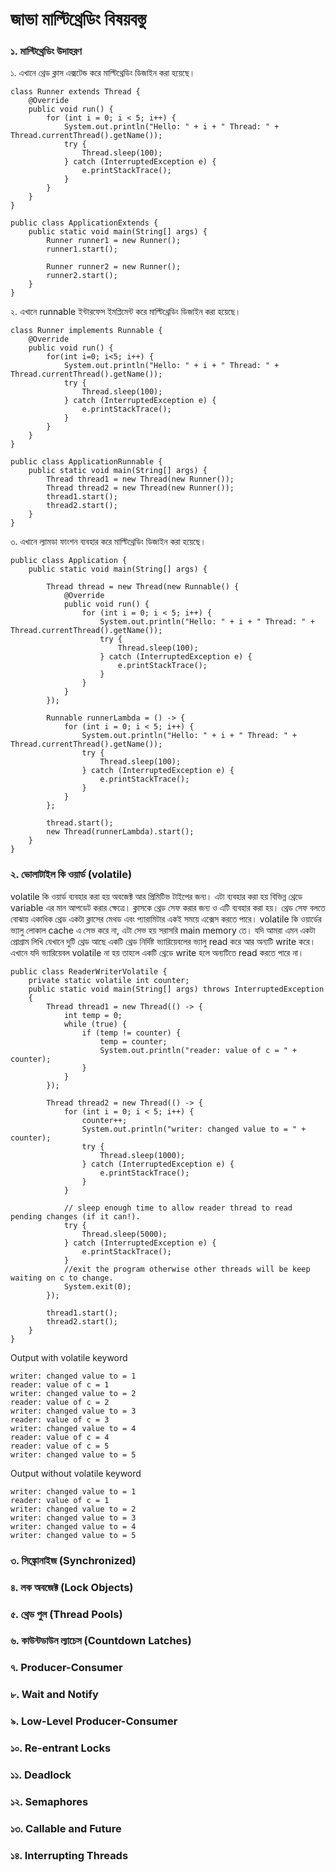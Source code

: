 # জাভা মাল্টিথ্রেডিং বিষয়বস্তু

### ১. মাল্টিথ্রেডিং উদাহরণ  

১. এখানে থ্রেড ক্লাস এক্সটেন্ড করে মাল্টিথ্রেডিং ডিজাইন করা হয়েছে। 

```Thread 
class Runner extends Thread {
    @Override
    public void run() {
        for (int i = 0; i < 5; i++) {
            System.out.println("Hello: " + i + " Thread: " + Thread.currentThread().getName());
            try {
                Thread.sleep(100);
            } catch (InterruptedException e) {
                e.printStackTrace();
            }
        }
    }
}

public class ApplicationExtends {
    public static void main(String[] args) {
        Runner runner1 = new Runner();
        runner1.start();

        Runner runner2 = new Runner();
        runner2.start();
    }
}
```             

২. এখানে runnable ইন্টারফেস ইমপ্লিমেন্ট করে মাল্টিথ্রেডিং ডিজাইন করা হয়েছে। 

```Runnable       
class Runner implements Runnable {
    @Override
    public void run() {
        for(int i=0; i<5; i++) {
            System.out.println("Hello: " + i + " Thread: " + Thread.currentThread().getName());
            try {
                Thread.sleep(100);
            } catch (InterruptedException e) {
                e.printStackTrace();
            }
        }
    }
}

public class ApplicationRunnable {
    public static void main(String[] args) {
        Thread thread1 = new Thread(new Runner());
        Thread thread2 = new Thread(new Runner());
        thread1.start();
        thread2.start();
    }
}
```      

৩. এখানে ল্যামডা ফাংশন ব্যবহার করে মাল্টিথ্রেডিং ডিজাইন করা হয়েছে। 

```annonymous      
public class Application {
    public static void main(String[] args) {

        Thread thread = new Thread(new Runnable() {
            @Override
            public void run() {
                for (int i = 0; i < 5; i++) {
                    System.out.println("Hello: " + i + " Thread: " + Thread.currentThread().getName());
                    try {
                        Thread.sleep(100);
                    } catch (InterruptedException e) {
                        e.printStackTrace();
                    }
                }
            }
        });

        Runnable runnerLambda = () -> {
            for (int i = 0; i < 5; i++) {
                System.out.println("Hello: " + i + " Thread: " + Thread.currentThread().getName());
                try {
                    Thread.sleep(100);
                } catch (InterruptedException e) {
                    e.printStackTrace();
                }
            }
        };

        thread.start();
        new Thread(runnerLambda).start();
    }
}
```              



### ২. ভোলাটাইল কি ওয়ার্ড (volatile)      

volatile কি ওয়ার্ড ব্যবহার করা হয় অবজেক্ট আর প্রিমিটিভ টাইপের জন্য। এটা ব্যবহার করা হয় বিভিন্ন থ্রেডে variable এর মান আপডেট করার ক্ষেত্রে। ক্লাসকে থ্রেড সেফ করার জন্য ও এটি ব্যবহার করা হয়। থ্রেড সেফ বলতে বোঝায় একাধিক থ্রেড একটা ক্লাসের মেথড এবং প্যারামিটার একই সময়ে এক্সেস করতে পারে।  volatile কি ওয়ার্ডের ভ্যালু লোকাল cache এ সেভ করে না, এটা সেভ হয় সরাসরি main memory তে। যদি আমরা এমন একটা প্রোগ্রাম লিখি যেখানে দুটি থ্রেড আছে একটি থ্রেড নির্দিষ্ট ভ্যারিয়েবলের ভ্যালু read করে আর অন্যটি write করে। এখানে যদি ভ্যারিয়েবল volatile না হয় তাহলে একটি থ্রেডে write হলে অন্যটিতে read করতে পারে না। 

```volatile                
public class ReaderWriterVolatile {
    private static volatile int counter;
    public static void main(String[] args) throws InterruptedException
    {
        Thread thread1 = new Thread(() -> {
            int temp = 0;
            while (true) {
                if (temp != counter) {
                    temp = counter;
                    System.out.println("reader: value of c = " + counter);
                }
            }
        });

        Thread thread2 = new Thread(() -> {
            for (int i = 0; i < 5; i++) {
                counter++;
                System.out.println("writer: changed value to = " + counter);
                try {
                    Thread.sleep(1000);
                } catch (InterruptedException e) {
                    e.printStackTrace();
                }
            }

            // sleep enough time to allow reader thread to read pending changes (if it can!).
            try {
                Thread.sleep(5000);
            } catch (InterruptedException e) {
                e.printStackTrace();
            }
            //exit the program otherwise other threads will be keep waiting on c to change.
            System.exit(0);
        });

        thread1.start();
        thread2.start();
    }
}
```              

Output with volatile keyword

```             
writer: changed value to = 1
reader: value of c = 1
writer: changed value to = 2
reader: value of c = 2
writer: changed value to = 3
reader: value of c = 3
writer: changed value to = 4
reader: value of c = 4
reader: value of c = 5
writer: changed value to = 5
```             

Output without volatile keyword

```             
writer: changed value to = 1
reader: value of c = 1
writer: changed value to = 2
writer: changed value to = 3
writer: changed value to = 4
writer: changed value to = 5
```

### ৩. সিঙ্ক্রোনাইজ (Synchronized)          



### ৪. লক অবজেক্ট (Lock Objects) 

### ৫. থ্রেড পুল (Thread Pools)          

### ৬. কাউন্টডাউন ল্যাচেস (Countdown Latches)           

### ৭. Producer-Consumer

### ৮. Wait and Notify

### ৯. Low-Level Producer-Consumer

### ১০. Re-entrant Locks

### ১১. Deadlock

### ১২. Semaphores

### ১৩. Callable and Future

### ১৪. Interrupting Threads